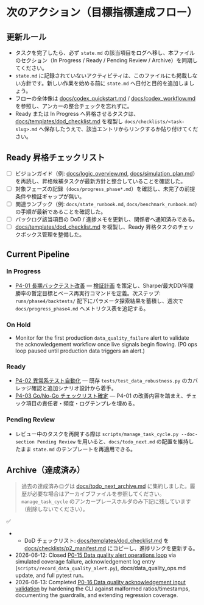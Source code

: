 # 次のアクション（目標指標達成フロー）

## 更新ルール
- タスクを完了したら、必ず `state.md` の該当項目をログへ移し、本ファイルのセクション（In Progress / Ready / Pending Review / Archive）を同期してください。
- `state.md` に記録されていないアクティビティは、このファイルにも掲載しない方針です。新しい作業を始める前に `state.md` へ日付と目的を追加しましょう。
- フローの全体像は [docs/codex_quickstart.md](./codex_quickstart.md) / [docs/codex_workflow.md](./codex_workflow.md) を参照し、アンカーの整合チェックを忘れずに。
- Ready または In Progress へ昇格させるタスクは、[docs/templates/dod_checklist.md](./templates/dod_checklist.md) を複製し `docs/checklists/<task-slug>.md` へ保存したうえで、該当エントリからリンクするか貼り付けてください。

## Ready 昇格チェックリスト
- [ ] ビジョンガイド（例: [docs/logic_overview.md](./logic_overview.md), [docs/simulation_plan.md](./simulation_plan.md)）を再読し、昇格候補タスクが最新方針と整合していることを確認した。
- [ ] 対象フェーズの記録（`docs/progress_phase*.md`）を確認し、未完了の前提条件や検証ギャップが無い。
- [ ] 関連ランブック（例: `docs/state_runbook.md`, `docs/benchmark_runbook.md`）の手順が最新であることを確認した。
- [ ] バックログ該当項目の DoD / 進捗メモを更新し、関係者へ通知済みである。
- [ ] [docs/templates/dod_checklist.md](./templates/dod_checklist.md) を複製し、Ready 昇格タスクのチェックボックス管理を整備した。

## Current Pipeline

### In Progress

- [P4-01 長期バックテスト改善](./task_backlog.md#p4-01-長期バックテスト改善) — [検証計画](plans/phase4_validation_plan.md) を策定し、Sharpe/最大DD/年間勝率の暫定目標とベース再実行コマンドを定義。次ステップ: `runs/phase4/backtests/` 配下にパラメータ探索結果を蓄積し、週次で `docs/progress_phase4.md` へメトリクス表を追記する。

### On Hold

- Monitor for the first production `data_quality_failure` alert to validate the acknowledgement workflow once live signals begin flowing. (P0 ops loop paused until production data triggers an alert.)
### Ready

- [P4-02 異常系テスト自動化](./task_backlog.md#p4-02-異常系テスト自動化) — 既存 `tests/test_data_robustness.py` のカバレッジ確認と追加シナリオ設計から着手。
- [P4-03 Go/No-Go チェックリスト確定](./task_backlog.md#p4-03-go-no-go-チェックリスト確定) — P4-01 の改善内容を踏まえ、チェック項目の責任者・頻度・ログテンプレを埋める。

### Pending Review

- レビュー中のタスクを再開する際は `scripts/manage_task_cycle.py --doc-section Pending Review` を用いると、`docs/todo_next.md` の配置を維持したまま `state.md` のテンプレートを再適用できる。

## Archive（達成済み）

> 過去の達成済みログは [docs/todo_next_archive.md](./todo_next_archive.md) に集約しました。履歴が必要な場合はアーカイブファイルを参照してください。
> `manage_task_cycle` のアンカープレースホルダのみ下記に残しています（削除しないでください）。

<!-- manage_task_cycle archive placeholder -->
✅ <!-- anchor placeholder to satisfy manage_task_cycle start-task detection -->
- <!-- docs/task_backlog.md#p2-マルチ戦略ポートフォリオ化 -->
  - DoD チェックリスト: [docs/templates/dod_checklist.md](./templates/dod_checklist.md) を [docs/checklists/p2_manifest.md](./checklists/p2_manifest.md) にコピーし、進捗リンクを更新する。
- 2026-06-12: Closed [P0-15 Data quality alert operations loop](./task_backlog.md#p0-15-data-quality-alert-ops) via simulated coverage failure, acknowledgement log entry (`scripts/record_data_quality_alert.py`), docs/data_quality_ops.md update, and full pytest run。
- 2026-06-13: Completed [P0-16 Data quality acknowledgement input validation](./task_backlog.md#p0-16-data-quality-ack-validation) by hardening the CLI against malformed ratios/timestamps, documenting the guardrails, and extending regression coverage.
